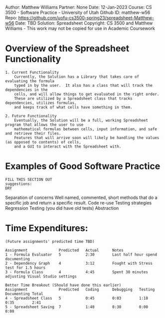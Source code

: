 
Author:		Matthew Williams
Partner:	None
Date:		12-Jan-2023
Course:		CS 3500 - Software Practice - University of Utah
Github ID:	matthew-w56
Repo:		https://github.com/uofu-cs3500-spring23/spreadsheet-Matthew-w56
Date:		TBD
Solution:	Spreadsheet
Copyright:	CS 3500 and Matthew Williams - This work may not be copied for use in Academic Coursework


# Overview of the Spreadsheet Functionality

	1. Current Functionality
		Currently, the Solution has a Library that takes care of evaluating the formula
		typed in by the user.  It also has a class that will track the dependencies in the
		cells, and will allow things to get evaluated in the right order.
		These are utilized by a Spreadsheet class that tracks dependencies, utilizes formulas,
		and keeps track of what cells have something in them.

	2. Future Functionality
		Eventually, the Solution will be a full, working Spreadsheet program that allows the user to use
		mathematical formulas between cells, input information, and safe and retrieve their files.
		Features that will arrive soon will likely be handling the values (as opposed to contents) of cells,
		and a GUI to interact with the Spreadsheet with.

# Examples of Good Software Practice

	FILL THIS SECTION OUT
	suggestions:
	DRY
Separation of concerns
Well named, commented, short methods that do a specific job and return a specific result.
Code re-use
Testing strategies
Regression Testing (you did have old tests)
Abstraction

# Time Expenditures:
	(Future assignments' predicted time TBD)

	Assignment				Predicted	Actual		Notes
	1 - Formula Evaluator	5			2:30		Last half hour spend documenting
	2 - Dependency Graph	4			3:12		Fought with Stress test for 1.5 hours
	3 - Formula Class		4			4:45		Spent 30 minutes adjusting Visual Studio settings
	
	Better Time Breakout (Should have done this earlier)
	Assignment				Predicted	Coding		Debugging	Testing		Documenting	Total
	4 - Spreadsheet Class	5			0:45		0:03		1:18		0:35		2:41
	5 - Spreadsheet Saving	7			1:40		0:30		0:00		0:00		